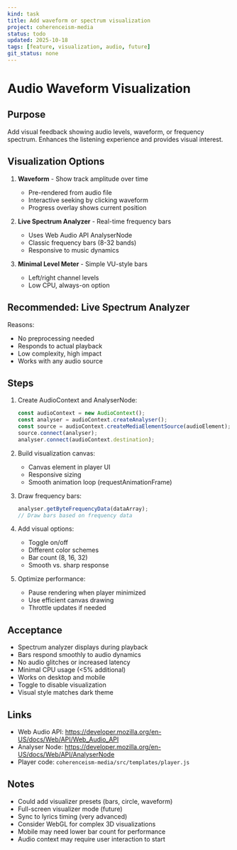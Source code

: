 ```yaml
---
kind: task
title: Add waveform or spectrum visualization
project: coherenceism-media
status: todo
updated: 2025-10-18
tags: [feature, visualization, audio, future]
git_status: none
---
```


# Audio Waveform Visualization

## Purpose
Add visual feedback showing audio levels, waveform, or frequency spectrum. Enhances the listening experience and provides visual interest.

## Visualization Options

1. **Waveform** - Show track amplitude over time
   - Pre-rendered from audio file
   - Interactive seeking by clicking waveform
   - Progress overlay shows current position

2. **Live Spectrum Analyzer** - Real-time frequency bars
   - Uses Web Audio API AnalyserNode
   - Classic frequency bars (8-32 bands)
   - Responsive to music dynamics

3. **Minimal Level Meter** - Simple VU-style bars
   - Left/right channel levels
   - Low CPU, always-on option

## Recommended: Live Spectrum Analyzer
Reasons:
- No preprocessing needed
- Responds to actual playback
- Low complexity, high impact
- Works with any audio source

## Steps
1. Create AudioContext and AnalyserNode:
   ```js
   const audioContext = new AudioContext();
   const analyser = audioContext.createAnalyser();
   const source = audioContext.createMediaElementSource(audioElement);
   source.connect(analyser);
   analyser.connect(audioContext.destination);
   ```

2. Build visualization canvas:
   - Canvas element in player UI
   - Responsive sizing
   - Smooth animation loop (requestAnimationFrame)

3. Draw frequency bars:
   ```js
   analyser.getByteFrequencyData(dataArray);
   // Draw bars based on frequency data
   ```

4. Add visual options:
   - Toggle on/off
   - Different color schemes
   - Bar count (8, 16, 32)
   - Smooth vs. sharp response

5. Optimize performance:
   - Pause rendering when player minimized
   - Use efficient canvas drawing
   - Throttle updates if needed

## Acceptance
- Spectrum analyzer displays during playback
- Bars respond smoothly to audio dynamics
- No audio glitches or increased latency
- Minimal CPU usage (<5% additional)
- Works on desktop and mobile
- Toggle to disable visualization
- Visual style matches dark theme

## Links
- Web Audio API: https://developer.mozilla.org/en-US/docs/Web/API/Web_Audio_API
- Analyser Node: https://developer.mozilla.org/en-US/docs/Web/API/AnalyserNode
- Player code: `coherenceism-media/src/templates/player.js`

## Notes
- Could add visualizer presets (bars, circle, waveform)
- Full-screen visualizer mode (future)
- Sync to lyrics timing (very advanced)
- Consider WebGL for complex 3D visualizations
- Mobile may need lower bar count for performance
- Audio context may require user interaction to start
